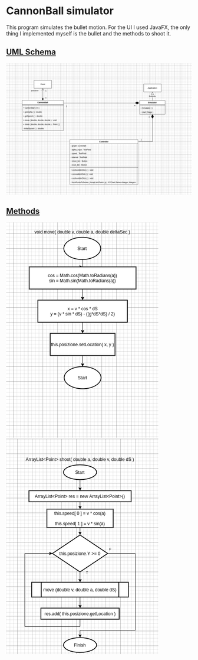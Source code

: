 # CannonBall simulator

This program simulates the bullet motion. For the UI I used JavaFX, the only thing I implemented
myself is the bullet and the methods to shoot it.

## <u>UML Schema</u>

![alt Cannonball](./images/CannonBall.png)

## <u>Methods</u>

![alt Cannonball](./images/Move.png)
![alt Cannonball](./images/Shoot.png)
